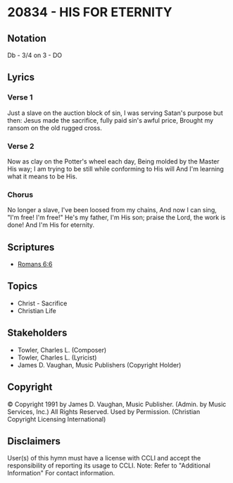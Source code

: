 # 20834 - HIS FOR ETERNITY

## Notation

Db - 3/4 on 3 - DO

## Lyrics

### Verse 1

Just a slave on the auction block of sin, I was serving Satan's purpose but then: Jesus made the sacrifice, fully paid sin's awful price, Brought my ransom on the old rugged cross.

### Verse 2

Now as clay on the Potter's wheel each day, Being molded by the Master His way; I am trying to be still while conforming to His will And I'm learning what it means to be His.

### Chorus

No longer a slave, I've been loosed from my chains, And now I can sing, "I'm free! I'm free!" He's my father, I'm His son; praise the Lord, the work is done! And I'm His for eternity.


## Scriptures

- [Romans 6:6](https://www.biblegateway.com/passage/?search=Romans%206%3A6)

## Topics

- Christ - Sacrifice
- Christian Life

## Stakeholders

- Towler, Charles L. (Composer)
- Towler, Charles L. (Lyricist)
- James D. Vaughan, Music Publishers (Copyright Holder)

## Copyright

© Copyright 1991 by James D. Vaughan, Music Publisher. (Admin. by Music Services, Inc.) All Rights Reserved. Used by Permission.
(Christian Copyright Licensing International)

## Disclaimers

User(s) of this hymn must have a license with CCLI and accept the responsibility of reporting its usage to CCLI.
Note: Refer to "Additional Information" For contact information.

